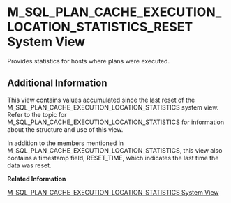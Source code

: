 <!-- loio56f5d8c0f5934a52b2c03ec22bf4d2e8 -->

# M\_SQL\_PLAN\_CACHE\_EXECUTION\_LOCATION\_STATISTICS\_RESET System View

Provides statistics for hosts where plans were executed.





<a name="loio56f5d8c0f5934a52b2c03ec22bf4d2e8__section_npg_xd4_x2b"/>

## Additional Information

This view contains values accumulated since the last reset of the M\_SQL\_PLAN\_CACHE\_EXECUTION\_LOCATION\_STATISTICS system view. Refer to the topic for M\_SQL\_PLAN\_CACHE\_EXECUTION\_LOCATION\_STATISTICS for information about the structure and use of this view.

In addition to the members mentioned in M\_SQL\_PLAN\_CACHE\_EXECUTION\_LOCATION\_STATISTICS, this view also contains a timestamp field, RESET\_TIME, which indicates the last time the data was reset.

**Related Information**  


[M\_SQL\_PLAN\_CACHE\_EXECUTION\_LOCATION\_STATISTICS System View](m-sql-plan-cache-execution-location-statistics-system-view-ef212ac.md "Provides statistics for hosts where plans were executed.")


